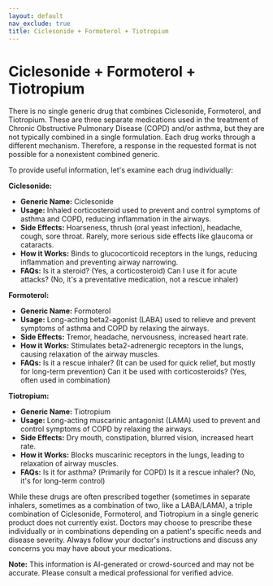 ```yaml
---
layout: default
nav_exclude: true
title: Ciclesonide + Formoterol + Tiotropium
---
```


# Ciclesonide + Formoterol + Tiotropium

There is no single generic drug that combines Ciclesonide, Formoterol, and Tiotropium.  These are three separate medications used in the treatment of Chronic Obstructive Pulmonary Disease (COPD) and/or asthma, but they are not typically combined in a single formulation.  Each drug works through a different mechanism.  Therefore, a response in the requested format is not possible for a nonexistent combined generic.

To provide useful information, let's examine each drug individually:


**Ciclesonide:**

* **Generic Name:** Ciclesonide
* **Usage:**  Inhaled corticosteroid used to prevent and control symptoms of asthma and COPD, reducing inflammation in the airways.
* **Side Effects:**  Hoarseness, thrush (oral yeast infection), headache, cough, sore throat.  Rarely, more serious side effects like glaucoma or cataracts.
* **How it Works:**  Binds to glucocorticoid receptors in the lungs, reducing inflammation and preventing airway narrowing.
* **FAQs:**  Is it a steroid? (Yes, a corticosteroid) Can I use it for acute attacks? (No, it's a preventative medication, not a rescue inhaler)


**Formoterol:**

* **Generic Name:** Formoterol
* **Usage:** Long-acting beta2-agonist (LABA) used to relieve and prevent symptoms of asthma and COPD by relaxing the airways.
* **Side Effects:** Tremor, headache, nervousness, increased heart rate.
* **How it Works:** Stimulates beta2-adrenergic receptors in the lungs, causing relaxation of the airway muscles.
* **FAQs:**  Is it a rescue inhaler? (It can be used for quick relief, but mostly for long-term prevention) Can it be used with corticosteroids? (Yes, often used in combination)


**Tiotropium:**

* **Generic Name:** Tiotropium
* **Usage:** Long-acting muscarinic antagonist (LAMA) used to prevent and control symptoms of COPD by relaxing the airways.
* **Side Effects:** Dry mouth, constipation, blurred vision, increased heart rate.
* **How it Works:** Blocks muscarinic receptors in the lungs, leading to relaxation of airway muscles.
* **FAQs:**  Is it for asthma? (Primarily for COPD) Is it a rescue inhaler? (No, it's for long-term control)


While these drugs are often prescribed together (sometimes in separate inhalers, sometimes as a combination of two, like a LABA/LAMA),  a triple combination of Ciclesonide, Formoterol, and Tiotropium in a single generic product does not currently exist.  Doctors may choose to prescribe these individually or in combinations depending on a patient's specific needs and disease severity.  Always follow your doctor's instructions and discuss any concerns you may have about your medications.


**Note:** This information is AI-generated or crowd-sourced and may not be accurate. Please consult a medical professional for verified advice.